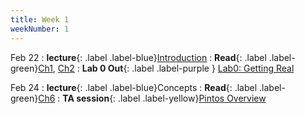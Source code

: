 ```yaml
---
title: Week 1
weekNumber: 1
---
```


Feb 22
: **lecture**{: .label .label-blue}[Introduction](/sp22/assets/slides/lec01_introduction.pdf)
  : **Read**{: .label .label-green}[Ch1](https://pages.cs.wisc.edu/~remzi/OSTEP/dialogue-threeeasy.pdf), [Ch2](https://pages.cs.wisc.edu/~remzi/OSTEP/intro.pdf)
: **Lab 0 Out**{: .label .label-purple } [Lab0: Getting Real](https://alfredthiel.gitbook.io/pintosbook/project-description/lab0-booting)

Feb 24
: **lecture**{: .label .label-blue}Concepts
  : **Read**{: .label .label-green}[Ch6](https://pages.cs.wisc.edu/~remzi/OSTEP/cpu-mechanisms.pdf)
: **TA session**{: .label .label-yellow}[Pintos Overview](#)
